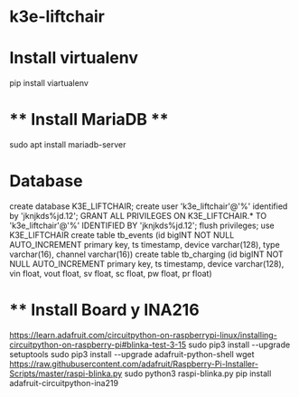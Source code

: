 # k3e-liftchair

# Install virtualenv
pip install viartualenv

# ** Install MariaDB **
sudo apt install mariadb-server

# Database
create database K3E_LIFTCHAIR;
create user 'k3e_liftchair'@'%' identified by 'jknjkds%jd.12';
GRANT ALL PRIVILEGES ON K3E_LIFTCHAIR.* TO 'k3e_liftchair'@'%' IDENTIFIED BY 'jknjkds%jd.12';
flush privileges;
use K3E_LIFTCHAIR
create table tb_events (id bigINT NOT NULL AUTO_INCREMENT primary key, ts timestamp, device varchar(128), type varchar(16), channel varchar(16))
create table tb_charging (id bigINT NOT NULL AUTO_INCREMENT primary key, ts timestamp, device varchar(128), vin float, vout float, sv float, sc float, pw float, pr float)

# ** Install Board y INA216
https://learn.adafruit.com/circuitpython-on-raspberrypi-linux/installing-circuitpython-on-raspberry-pi#blinka-test-3-15
sudo pip3 install --upgrade setuptools
sudo pip3 install --upgrade adafruit-python-shell
wget https://raw.githubusercontent.com/adafruit/Raspberry-Pi-Installer-Scripts/master/raspi-blinka.py
sudo python3 raspi-blinka.py
pip install adafruit-circuitpython-ina219

